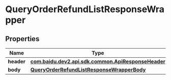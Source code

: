 

# QueryOrderRefundListResponseWrapper


## Properties

Name | Type | Description | Notes
------------ | ------------- | ------------- | -------------
**header** | [**com.baidu.dev2.api.sdk.common.ApiResponseHeader**](com.baidu.dev2.api.sdk.common.ApiResponseHeader.md) |  |  [optional]
**body** | [**QueryOrderRefundListResponseWrapperBody**](QueryOrderRefundListResponseWrapperBody.md) |  |  [optional]



